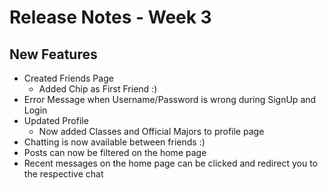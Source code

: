 # Release Notes - Week 3

## New Features

- Created Friends Page
   - Added Chip as First Friend :)
- Error Message when Username/Password is wrong during SignUp and Login
- Updated Profile
   - Now added Classes and Official Majors to profile page
- Chatting is now available between friends :)
- Posts can now be filtered on the home page
- Recent messages on the home page can be clicked and redirect you to the respective chat
